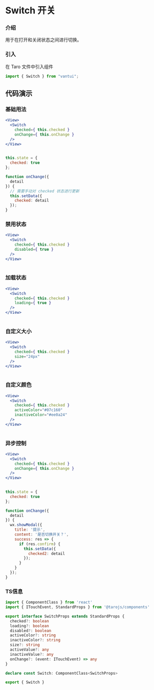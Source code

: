 # Switch 开关

### 介绍

用于在打开和关闭状态之间进行切换。

### 引入

在 Taro 文件中引入组件

```js
import { Switch } from "vantui"; 
```

## 代码演示

### 基础用法

```jsx
<View>
  <Switch
    checked={ this.checked }
    onChange={ this.onChange }
  />
</View>
 
```

```js
this.state = {
  checked: true
};

function onChange({
  detail
}) {
  // 需要手动对 checked 状态进行更新
  this.setData({
    checked: detail
  });
} 
```

### 禁用状态

```jsx
<View>
  <Switch
    checked={ this.checked }
    disabled={ true }
  />
</View>
 
```

### 加载状态

```jsx
<View>
  <Switch
    checked={ this.checked }
    loading={ true }
  />
</View>
 
```

### 自定义大小

```jsx
<View>
  <Switch
    checked={ this.checked }
    size="24px"
  />
</View>
 
```

### 自定义颜色

```jsx
<View>
  <Switch
    checked={ this.checked }
    activeColor="#07c160"
    inactiveColor="#ee0a24"
  />
</View>
 
```

### 异步控制

```jsx
<View>
  <Switch
    checked={ this.checked }
    onChange={ this.onChange }
  />
</View>
 
```

```js
this.state = {
  checked: true
};

function onChange({
  detail
}) {
  wx.showModal({
    title: '提示',
    content: '是否切换开关？',
    success: res => {
      if (res.confirm) {
        this.setData({
          checked2: detail
        });
      }
    }
  });
} 
```
### TS信息
```ts 
import { ComponentClass } from 'react'
import { ITouchEvent, StandardProps } from '@tarojs/components'

export interface SwitchProps extends StandardProps {
  checked?: boolean
  loading?: boolean
  disabled?: boolean
  activeColor?: string
  inactiveColor?: string
  size?: string
  activeValue?: any
  inactiveValue?: any
  onChange?: (event: ITouchEvent) => any
}

declare const Switch: ComponentClass<SwitchProps>

export { Switch }
```